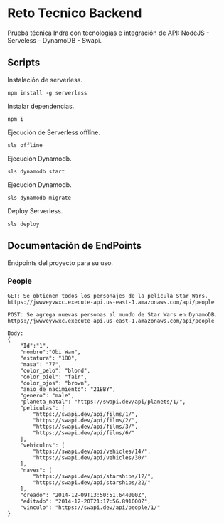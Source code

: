 
# Reto Tecnico Backend 

Prueba técnica Indra con tecnologías e integración de API: NodeJS - Serveless - DynamoDB - Swapi.

## Scripts

Instalación de serverless.

```
npm install -g serverless
```

Instalar dependencias.

```
npm i
```

Ejecución de Serverless offline.

```
sls offline
```

Ejecución Dynamodb.

```
sls dynamodb start
```

Ejecución Dynamodb.

```
sls dynamodb migrate
```

Deploy Serverless.

```
sls deploy
```



## Documentación de EndPoints

Endpoints del proyecto para su uso.

### People

```
GET: Se obtienen todos los personajes de la pelicula Star Wars.
https://jwwveyvwxc.execute-api.us-east-1.amazonaws.com/api/people
```


```
POST: Se agrega nuevas personas al mundo de Star Wars en DynamoDB.
https://jwwveyvwxc.execute-api.us-east-1.amazonaws.com/api/people

Body:
{
    "Id":"1",
    "nombre":"Obi Wan",
    "estatura": "180",
    "masa": "77",
    "color_pelo": "blond",
    "color_piel": "fair",
    "color_ojos": "brown",
    "anio_de_nacimiento": "21BBY",
    "genero": "male",
    "planeta_natal": "https://swapi.dev/api/planets/1/",
    "peliculas": [
        "https://swapi.dev/api/films/1/",
        "https://swapi.dev/api/films/2/",
        "https://swapi.dev/api/films/3/",
        "https://swapi.dev/api/films/6/"
    ],
    "vehiculos": [
        "https://swapi.dev/api/vehicles/14/",
        "https://swapi.dev/api/vehicles/30/"
    ],
    "naves": [
        "https://swapi.dev/api/starships/12/",
        "https://swapi.dev/api/starships/22/"
    ],
    "creado": "2014-12-09T13:50:51.644000Z",
    "editado": "2014-12-20T21:17:56.891000Z",
    "vinculo": "https://swapi.dev/api/people/1/"
}
```
